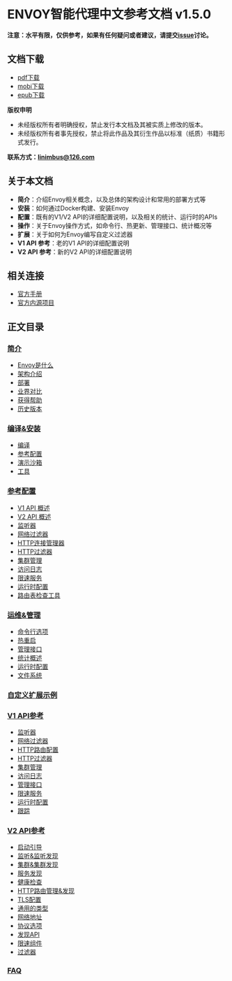 # ENVOY智能代理中文参考文档 v1.5.0

**注意：水平有限，仅供参考，如果有任何疑问或者建议，请提交[issue](https://github.com/lixiangyun/envoyproxy_doc_ZH_CN/issues)讨论。**

## 文档下载
- [pdf下载](https://legacy.gitbook.com/download/pdf/book/lixiangyun/envoy)
- [mobi下载](https://legacy.gitbook.com/download/mobi/book/lixiangyun/envoy)
- [epub下载](https://legacy.gitbook.com/download/epub/book/lixiangyun/envoy)

**版权申明**
- 未经版权所有者明确授权，禁止发行本文档及其被实质上修改的版本。 
- 未经版权所有者事先授权，禁止将此作品及其衍生作品以标准（纸质）书籍形式发行。 

**联系方式：linimbus@126.com**

## 关于本文档
- **简介**：介绍Envoy相关概念，以及总体的架构设计和常用的部署方式等
- **安装**：如何通过Docker构建、安装Envoy
- **配置**：既有的V1/V2 API的详细配置说明，以及相关的统计、运行时的APIs
- **操作**：关于Envoy操作方式，如命令行、热更新、管理接口、统计概况等
- **扩展**：关于如何为Envoy编写自定义过滤器
- **V1 API 参考**：老的V1 API的详细配置说明
- **V2 API 参考**：新的V2 API的详细配置说明

## 相关连接
- [官方手册](https://www.envoyproxy.io/docs/envoy/v1.5.0/)
- [官方内源项目](https://github.com/envoyproxy/envoy)

## 正文目录

### [简介](Introduction.md)
- [Envoy是什么](Introduction/WhatisEnvoy.md)
- [架构介绍](Introduction/Architectureoverview.md)
- [部署](Introduction/Deploymenttypes.md)
- [业界对比](Introduction/Comparisontosimilarsystems.md)
- [获得帮助](Introduction/Gettinghelp.md)
- [历史版本](Introduction/Versionhistory.md)

### [编译&安装](Buildingandinstallation.md)
- [编译](Buildingandinstallation/Building.md)
- [参考配置](Buildingandinstallation/Referenceconfigurations.md)
- [演示沙箱](Buildingandinstallation/Sandboxes.md)
- [工具](Buildingandinstallation/Tools.md)

### [参考配置](Configurationreference.md)
- [V1 API 概述](Configurationreference/Overviewv1API.md)
- [V2 API 概述](Configurationreference/Overviewv2API.md)
- [监听器](Configurationreference/Listeners.md)
- [网络过滤器](Configurationreference/Networkfilters.md)
- [HTTP连接管理器](Configurationreference/HTTPconnectionmanager.md)
- [HTTP过滤器](Configurationreference/HTTPfilters.md)
- [集群管理](Configurationreference/Clustermanager.md)
- [访问日志](Configurationreference/Accesslogging.md)
- [限速服务](Configurationreference/Ratelimitservice.md)
- [运行时配置](Configurationreference/Runtime.md)
- [路由表检查工具](Configurationreference/Routetablechecktool.md)

### [运维&管理](Operationsandadministration.md)
- [命令行选项](Operationsandadministration/Commandlineoptions.md)
- [热重启](Operationsandadministration/HotrestartPythonwrapper.md)
- [管理接口](Operationsandadministration/Administrationinterface.md)
- [统计概述](Operationsandadministration/Statisticsoverview.md)
- [运行时配置](Operationsandadministration/Runtime.md)
- [文件系统](Operationsandadministration/Filesystemflags.md)

### [自定义扩展示例](ExtendingEnvoyforcustomusecases.md)

### [V1 API参考](v1APIreference.md)
- [监听器](v1APIreference/Listeners.md)
- [网络过滤器](v1APIreference/Networkfilters.md)
- [HTTP路由配置](v1APIreference/HTTPRouteconfiguration.md)
- [HTTP过滤器](v1APIreference/HTTPfilters.md)
- [集群管理](v1APIreference/Clustermanager.md)
- [访问日志](v1APIreference/Accesslogging.md)
- [管理接口](v1APIreference/Administrationinterface.md)
- [限速服务](v1APIreference/Ratelimitservice.md)
- [运行时配置](v1APIreference/Runtime.md)
- [跟踪](v1APIreference/Tracing.md)

### [V2 API参考](v2APIreference.md)
- [启动引导](v2APIreference/Bootstrap.md)
- [监听&监听发现](v2APIreference/ListenersandLDS.md)
- [集群&集群发现](v2APIreference/ClustersandCDS.md)
- [服务发现](v2APIreference/EndpointsandEDS.md)
- [健康检查](v2APIreference/Healthcheck.md)
- [HTTP路由管理&发现](v2APIreference/HTTProutemanagementandRDS.md)
- [TLS配置](v2APIreference/CommonTLSconfiguration.md)
- [通用的类型](v2APIreference/Commontypes.md)
- [网络地址](v2APIreference/Networkaddresses.md)
- [协议选项](v2APIreference/Protocoloptions.md)
- [发现API](v2APIreference/CommondiscoveryAPIcomponents.md)
- [限速组件](v2APIreference/Commonratelimitcomponents.md)
- [过滤器](v2APIreference/Filters.md)

### [FAQ](FAQ.md)

